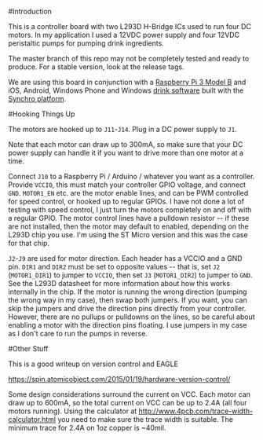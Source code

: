 #Introduction

This is a controller board with two L293D H-Bridge ICs used to run four DC
motors. In my application I used a 12VDC power supply and four 12VDC
peristaltic pumps for pumping drink ingredients.

The master branch of this repo may not be completely tested and ready to
produce. For a stable version, look at the release tags.

We are using this board in conjunction with a [Raspberry Pi 3 Model
B](https://www.raspberrypi.org/products/raspberry-pi-3-model-b/) and iOS,
Android, Windows Phone and Windows [drink
software](https://github.com/SynchroLabs/Drynkro) built with the [Synchro
platform](https://synchro.io).

#Hooking Things Up

The motors are hooked up to `J11`-`J14`. Plug in a DC power supply to `J1`.

Note that each motor can draw up to 300mA, so make sure that your DC power
supply can handle it if you want to drive more than one motor at a time.

Connect `J10` to a Raspberry Pi / Arduino / whatever you want as a controller.
Provide `VCCIO`, this must match your controller GPIO voltage, and connect
`GND`. `MOTOR1_EN` etc. are the motor enable lines, and can be PWM controlled
for speed control, or hooked up to regular GPIOs. I have not done a lot of
testing with speed control, I just turn the motors completely on and off with a
regular GPIO. The motor control lines have a pulldown resistor -- if these are
not installed, then the motor may default to enabled, depending on the L293D
chip you use. I'm using the ST Micro version and this was the case for that
chip.

`J2`-`J9` are used for motor direction. Each header has a VCCIO and a GND pin.
`DIR1` and `DIR2` must be set to opposite values -- that is, set `J2`
(`MOTOR1_DIR1`) to jumper to `VCCIO`, then set `J3` (`MOTOR1_DIR2`) to jumper
to `GND`. See the L293D datasheet for more information about how this works
internally in the chip. If the motor is running the wrong direction (pumping
the wrong way in my case), then swap both jumpers. If you want, you can skip
the jumpers and drive the direction pins directly from your controller.
However, there are no pullups or pulldowns on the lines, so be careful about
enabling a motor with the direction pins floating. I use jumpers in my case as
I don't care to run the pumps in reverse.

#Other Stuff

This is a good writeup on version control and EAGLE

https://spin.atomicobject.com/2015/01/19/hardware-version-control/

Some design considerations surround the current on VCC. Each motor can draw up
to 600mA, so the total current on VCC can be up to 2.4A (all four motors
running). Using the calculator at http://www.4pcb.com/trace-width-calculator.html
you need to make sure the trace width is suitable. The minimum trace for 2.4A
on 1oz copper is ~40mil.
